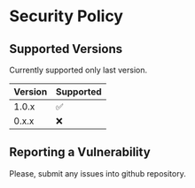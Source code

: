 # Security Policy

## Supported Versions

Currently supported only last version.

| Version | Supported          |
| ------- | ------------------ |
| 1.0.x   | :white_check_mark: |
| 0.x.x   | :x:                |

## Reporting a Vulnerability

Please, submit any issues into github repository.
